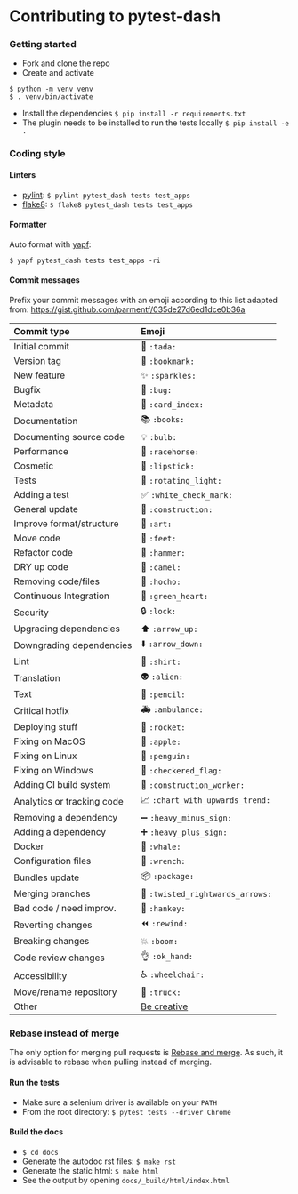 # Contributing to pytest-dash

### Getting started

- Fork and clone the repo
- Create and activate
```
$ python -m venv venv
$ . venv/bin/activate
```
- Install the dependencies
`$ pip install -r requirements.txt`
- The plugin needs to be installed to run the tests locally
`$ pip install -e .`

### Coding style

#### Linters

- [pylint](https://www.pylint.org/): 
`$ pylint pytest_dash tests test_apps`
- [flake8](http://flake8.pycqa.org/en/latest/): 
`$ flake8 pytest_dash tests test_apps`

#### Formatter 

Auto format with [yapf](https://github.com/google/yapf):

`$ yapf pytest_dash tests test_apps -ri`

#### Commit messages

Prefix your commit messages with an emoji according to this list adapted from:
https://gist.github.com/parmentf/035de27d6ed1dce0b36a

|   Commit type              | Emoji                                         |
|:---------------------------|:----------------------------------------------|
| Initial commit             | :tada: `:tada:`                               |
| Version tag                | :bookmark: `:bookmark:`                       |
| New feature                | :sparkles: `:sparkles:`                       |
| Bugfix                     | :bug: `:bug:`                                 |
| Metadata                   | :card_index: `:card_index:`                   |
| Documentation              | :books: `:books:`                             |
| Documenting source code    | :bulb: `:bulb:`                               |
| Performance                | :racehorse: `:racehorse:`                     |
| Cosmetic                   | :lipstick: `:lipstick:`                       |
| Tests                      | :rotating_light: `:rotating_light:`           |
| Adding a test              | :white_check_mark: `:white_check_mark:`       |
| General update             | :construction: `:construction:`               |
| Improve format/structure   | :art: `:art:`                                 |
| Move code                  | :feet: `:feet:`                               |
| Refactor code              | :hammer: `:hammer:`                           |
| DRY up code                | :camel: `:camel:`                             |
| Removing code/files        | :hocho: `:hocho:`                             |
| Continuous Integration     | :green_heart: `:green_heart:`                 |
| Security                   | :lock: `:lock:`                               |
| Upgrading dependencies     | :arrow_up: `:arrow_up:`                       |
| Downgrading dependencies   | :arrow_down: `:arrow_down:`                   |
| Lint                       | :shirt: `:shirt:`                             |
| Translation                | :alien: `:alien:`                             |
| Text                       | :pencil: `:pencil:`                           |
| Critical hotfix            | :ambulance: `:ambulance:`                     |
| Deploying stuff            | :rocket: `:rocket:`                           |
| Fixing on MacOS            | :apple: `:apple:`                             |
| Fixing on Linux            | :penguin: `:penguin:`                         |
| Fixing on Windows          | :checkered_flag: `:checkered_flag:`           |
| Adding CI build system     | :construction_worker: `:construction_worker:` |
| Analytics or tracking code | :chart_with_upwards_trend: `:chart_with_upwards_trend:` |
| Removing a dependency      | :heavy_minus_sign: `:heavy_minus_sign:`       |
| Adding a dependency        | :heavy_plus_sign: `:heavy_plus_sign:`         |
| Docker                     | :whale: `:whale:`                             |
| Configuration files        | :wrench: `:wrench:`                           |
| Bundles update             | :package: `:package:`                         |
| Merging branches           | :twisted_rightwards_arrows: `:twisted_rightwards_arrows:` |
| Bad code / need improv.    | :hankey: `:hankey:`                           |
| Reverting changes          | :rewind: `:rewind:`                           |
| Breaking changes           | :boom: `:boom:`                               |
| Code review changes        | :ok_hand: `:ok_hand:`                         |
| Accessibility              | :wheelchair: `:wheelchair:`                   |
| Move/rename repository     | :truck: `:truck:`                             |
| Other                      | [Be creative](http://www.emoji-cheat-sheet.com/)  |

### Rebase instead of merge

The only option for merging pull requests is [Rebase and merge](https://help.github.com/articles/about-pull-request-merges/#rebase-and-merge-your-pull-request-commits).
As such, it is advisable to rebase when pulling instead of merging.

#### Run the tests

- Make sure a selenium driver is available on your `PATH`
- From the root directory: `$ pytest tests --driver Chrome`

#### Build the docs

- `$ cd docs`
- Generate the autodoc rst files: `$ make rst`
- Generate the static html: `$ make html`
- See the output by opening `docs/_build/html/index.html`
